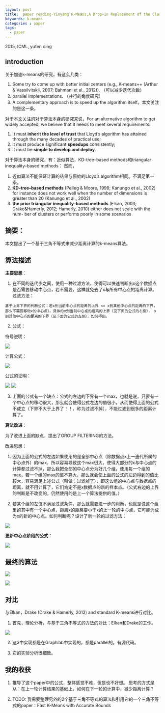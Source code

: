 ```yaml
---
layout: post
title:  paper reading-Yinyang K-Means,A Drop-In Replacement of the Classic K-Means with Consistent Speedup
keywords: k-means
categories : paper
tags:
  - paper
---
```


2015, ICML, yufen ding

## introduction

关于加速k-means的研究，有这么几类：

  1. Some try to come up with better initial centers (e.g., K-means++ (Arthur & Vassilvitskii, 2007; Bahmani et al., 2012)). （可以减少迭代次数）
  2. parallel implementations. （并行的角度研究）
  3. A complementary approach is to speed up the algorithm itself。本文关注的是这一条。


对于本文关注的对于算法本身的研究来说，For an alternative algorithm to get widely accepted, we believe that it needs to meet several requirements: 

  1. It must **inherit the level of trust** that Lloyd’s algorithm has attained through the many decades of practical use; 
  2. it must produce significant **speedups** consistently; 
  3. it must be **simple to develop and deploy**.


对于算法本身的研究，有：近似算法，KD-tree–based methods和triangular inequality–based methods：
然而，

  1. 近似算法不能保证计算的结果与原始的Lloyd’s algorithm相同。不满足第一条。
  2. **KD-tree–based methods** (Pelleg & Moore, 1999; Kanungo et al., 2002) for instance does not work well when the number of dimensions is greater than 20 (Kanungo et al., 2002)
  3. **the prior triangular inequality–based methods** (Elkan, 2003; Drake&Hamerly, 2012; Hamerly, 2010) either does not scale with the num- ber of clusters or performs poorly in some scenarios


## 摘要：

本文提出了一个基于三角不等式来减少距离计算的k-means算法。


## 算法描述

**主要思想**：

  1. 在不同的迭代步之间，使用一种过滤方法，使得可以快速判断出x这个数据点是否需要移动中心点，若不需要，这样就免去了x与所有中心点的距离计算。过滤方法：
  
    基于上界下界的判断公式：若x到当前中心点的距离的上界 <= x到其他中心点的距离的下界，那么不需要移动x的中心点）。具体的x到当前中心点的距离的上界（见下面的公式的右侧）， x到其他中心点的距离的下界（见下面的公式的左侧），如何得到。

 2. 公式：

   符号说明：

  ![](/images/paper/yinyang-1.PNG)

  计算公式：

  ![](/images/paper/yinyang-lemma.PNG)
  
  公式的证明：

  ![](/images/paper/yinyang-proof-1.PNG)
  ![](/images/paper/yinyang-proof-2.PNG)



  3. 上面的公式有一个缺点：公式的左边的下界有一个max，也就是说，只要有一个中心点的移动很大，那么就会使得公式左边的值很小，从而使得上面的公式不成立（下界不大于上界了！！，称为过滤不掉），不能过滤到很多的距离计算了。

**算法改进**：

为了改进上面的缺点，提出了GROUP FILTERING的方法。

改进思想：

  1. 因为上面的公式的左边如果使用的是全部中心点（除数据点x上一迭代所属的中心点外）的max，所以容易导致这个max很大，使得大部分的x与中心点的计算都过滤不掉，那么我把全部的中心点分为好几个组，使用每一个组的max，若一个组的max的值不算大，那么就会使上面的公式的左边得到的值比较大，容易满足上述公式（叫做：过滤掉了），即这么组的中心点与数据点的距离，就不用计算了，它们肯定不是x数据点的新的样本点。（公式右边的上界的判断是不改变的，仍然使用的是上一个算法提供的值。）

  2. 若某个组的左值不满足过滤条件，那么就需要进一步的判断，也就是说这个组里的其中有一个中心点，距离x的距离要小于x的上一轮的中心点，它可能为成为x的新的中心点。如何判断呢？设计了新一轮的过滤方法：

   ![](/images/paper/yinyang-lemma2.PNG)



**更新中心点阶段的公式**：

   ![](/images/paper/yinyang-updateCenter.PNG)


## 最终的算法

  ![](/images/paper/yinyang-algo.PNG)

  ![](/images/paper/yinyang-algo-2.PNG)


## 对比

与Elkan，Drake (Drake & Hamerly, 2012) and standard K-means进行对比。

1. 首先，理论分析，与基于三角不等式的方法的对比：Elkan和Drake的工作。

 ![](/images/paper/yinyang-compare-1.PNG)

2. 这3中实现都是在Graphlab中实现的，都是parallel的。有源代码。

3. 它的实验分析很细致。


## 我的收获

1. 推导了这个paper中的公式，整体感觉不难，但是也不好想。
思考的方式是从：在上一轮计算结果的基础上，如何在下一轮的计算中，减少距离计算？

2. TODO:
我需要整理另外的2个基于三角不等式的算法和引用它的一个三角不等式的paper：Fast K-Means with Accurate Bounds